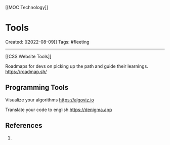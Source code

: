 [[MOC Technology]]

# Tools
Created:  [[2022-08-09]]
Tags: #fleeting 

---
[[CSS Website Tools]]

Roadmaps for devs on picking up the path and guide their learnings.
https://roadmap.sh/

## Programming Tools
Visualize your algorithms
https://algoviz.io

Translate your code to english
https://denigma.app










## References
1. 